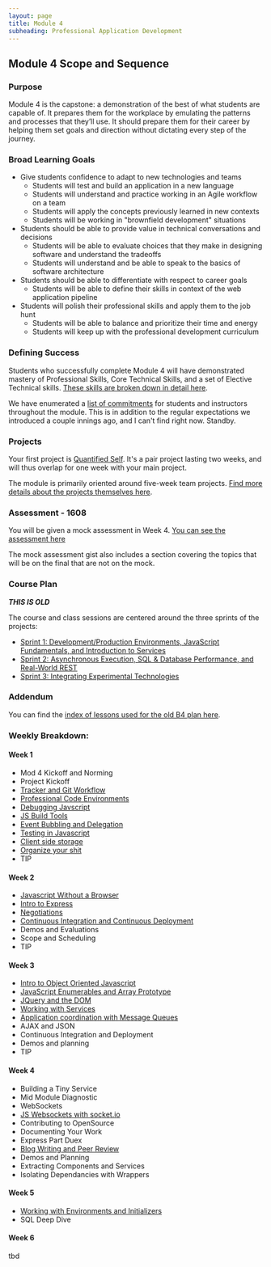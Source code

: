 ```yaml
---
layout: page
title: Module 4
subheading: Professional Application Development
---
```



## Module 4 Scope and Sequence

### Purpose

Module 4 is the capstone: a demonstration of the best of what students are capable of. It prepares them for the workplace by emulating the patterns and processes that they’ll use. It should prepare them for their career by helping them set goals and direction without dictating every step of the journey.

### Broad Learning Goals

- Give students confidence to adapt to new technologies and teams
  - Students will test and build an application in a new language
  - Students will understand and practice working in an Agile workflow on a team
  - Students will apply the concepts previously learned in new contexts
  - Students will be working in "brownfield development" situations
- Students should be able to provide value in technical conversations and decisions
  - Students will be able to evaluate choices that they make in designing software and understand the tradeoffs
  - Students will understand and be able to speak to the basics of software architecture
- Students should be able to differentiate with respect to career goals
  - Students will be able to define their skills in context of the web application pipeline
- Students will polish their professional skills and apply them to the job hunt
  - Students will be able to balance and prioritize their time and energy
  - Students will keep up with the professional development curriculum


### Defining Success

Students who successfully complete Module 4 will have demonstrated mastery of Professional Skills, Core Technical Skills, and a set of Elective Technical skills. [These skills are broken down in detail here](success).

We have enumerated a [list of commitments](commitments) for students and instructors throughout the module. This is in addition to the regular expectations we introduced a couple innings ago, and I can't find right now. Standby.

### Projects

Your first project is [Quantified Self](projects/quantified-self). It's a pair project lasting two weeks, and will thus overlap for one week with your main project.

The module is primarily oriented around five-week team projects. [Find more details about the projects themselves here](projects_overview).

### Assessment - 1608

You will be given a mock assessment in Week 4. [You can see the assessment here](https://gist.github.com/neight-allen/15b1273e067e359892d686123d0bb585)

The mock assessment gist also includes a section covering the topics that will be on the final that are not on the mock.

### Course Plan

***THIS IS OLD***

The course and class sessions are centered around the three sprints of the projects:

* [Sprint 1: Development/Production Environments, JavaScript Fundamentals, and Introduction to Services](sprint_1)
* [Sprint 2: Asynchronous Execution, SQL & Database Performance, and Real-World REST](sprint_2)
* [Sprint 3: Integrating Experimental Technologies](sprint_3)

### Addendum

You can find the [index of lessons used for the old B4 plan here](https://github.com/turingschool/lesson_plans/tree/master/ruby_04-apis_and_scalability).


### Weekly Breakdown:

#### Week 1

* Mod 4 Kickoff and Norming
* Project Kickoff
* [Tracker and Git Workflow](./lessons/workflow_and_communication)
* [Professional Code Environments](./lessons/professional_code_environments)
* [Debugging Javscript](https://github.com/turingschool/lesson_plans/blob/master/ruby_04-apis_and_scalability/debugging_javascript.markdown)
* [JS Build Tools](./lessons/javascript-build-tools)
* [Event Bubbling and Delegation](./lessons/event-bubbling-and-delegation)
* [Testing in Javascript](./lessons/testing-in-javascript)
* [Client side storage](./lessons/client_side_storage)
* [Organize your shit](https://github.com/turingschool/backend-curriculum-site/blob/121ca8262c3d6076fd5f833a79b337dc0b312b58/professional_development/module_four/organize_your_shit.markdown)
* TIP

#### Week 2

* [Javascript Without a Browser](./lessons/javascript_without_a_browser)
* [Intro to Express](http://frontend.turing.io/lessons/getting-started-with-node-and-express.html)
* [Negotiations](../professional_development/module_four/negotiations)
* [Continuous Integration and Continuous Deployment](./lessons/ci_and_cd)
* Demos and Evaluations
* Scope and Scheduling
* TIP

#### Week 3

* [Intro to Object Oriented Javascript](/lessons/object_oriented_javascript)
* [JavaScript Enumerables and Array Prototype](/lessons/array_prototype_methods)
* [JQuery and the DOM](./lessons/idea_box)
* [Working with Services](./lessons/working_with_services)
* [Application coordination with Message Queues](./lessons/application_coordination_with_message_queues)
* AJAX and JSON
* Continuous Integration and Deployment
* Demos and planning
* TIP


#### Week 4

* Building a Tiny Service
* Mid Module Diagnostic
* WebSockets
* [JS Websockets with socket.io](./lessons/websockets_workshop)
* Contributing to OpenSource
* Documenting Your Work
* Express Part Duex
* [Blog Writing and Peer Review](../professional_development/module_four/writing_a_blog_post_and_peer_review)
* Demos and Planning
* Extracting Components and Services
* Isolating Dependancies with Wrappers

#### Week 5
* [Working with Environments and Initializers](./lessons/environment_settings)
* SQL Deep Dive

#### Week 6
tbd
